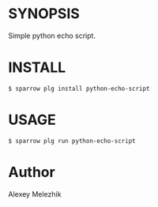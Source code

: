 # SYNOPSIS

Simple python echo script.

# INSTALL

    $ sparrow plg install python-echo-script

# USAGE

    $ sparrow plg run python-echo-script

# Author

Alexey Melezhik

